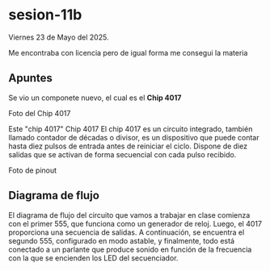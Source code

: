 # sesion-11b

Viernes 23 de Mayo del 2025.


Me encontraba con licencia pero de igual forma me consegui la materia
## Apuntes

Se vio un componete nuevo, el cual es el **Chip 4017**

Foto del Chip 4017



Este "chip 4017" Chip 4017
El chip 4017 es un circuito integrado, también llamado contador de décadas o divisor, es un dispositivo que puede contar hasta diez pulsos de entrada antes de reiniciar el ciclo. Dispone de diez salidas que se activan de forma secuencial con cada pulso recibido.

Foto de pinout


## Diagrama de flujo

El diagrama de flujo del circuito que vamos a trabajar en clase comienza con el primer 555, que funciona como un generador de reloj. Luego, el 4017 proporciona una secuencia de salidas. A continuación, se encuentra el segundo 555, configurado en modo astable, y finalmente, todo está conectado a un parlante que produce sonido en función de la frecuencia con la que se encienden los LED del secuenciador.

